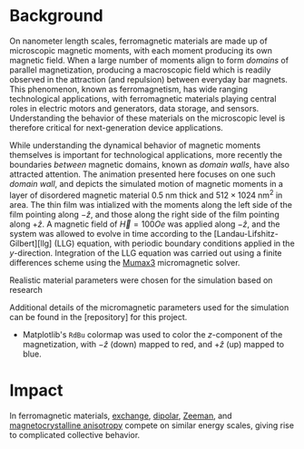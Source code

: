 # Background
On nanometer length scales, ferromagnetic materials are made up of microscopic magnetic moments, with each moment producing its own magnetic field. When a large number of moments align to form _domains_ of parallel magnetization, producing a macroscopic field which is readily observed in the attraction (and repulsion) between everyday bar magnets. This phenomenon, known as ferromagnetism, has wide ranging technological applications, with ferromagnetic materials playing central roles in electric motors and generators, data storage, and sensors. Understanding the behavior of these materials on the microscopic level is therefore critical for next-generation device applications.

While understanding the dynamical behavior of magnetic moments themselves is important for technological applications, more recently the boundaries _between_ magnetic domains, known as _domain walls_, have also attracted attention. The animation presented here focuses on one such _domain wall_, and depicts the simulated motion of magnetic moments in a layer of disordered magnetic material $0.5\;\mathrm{nm}$ thick and $512 \times 1024\;\mathrm{nm}^2$ in area. The thin film was intialized with the moments along the left side of the film pointing along $-\hat{z}$, and those along the right side of the film pointing along $+\hat{z}$. A magnetic field of $\vec{H} = 100 Oe$ was applied along $-\hat{z}$, and the system was allowed to evolve in time according to the [Landau-Lifshitz-Gilbert][llg] (LLG) equation, with periodic boundary conditions applied in the $y$-direction. Integration of the LLG equation was carried out using a finite differences scheme using the [Mumax3][mumax] micromagnetic solver.


Realistic material parameters were chosen for the simulation based on research

Additional details of the micromagnetic parameters used for the simulation can be found in the [repository] for this project.







* Matplotlib's `RdBu` colormap was used to color the $z$-component of the magnetization, with $-\hat{z}$ (down) mapped to red, and $+\hat{z}$ (up) mapped to blue.

# Impact
In ferromagnetic materials, [exchange][exchange], [dipolar][dipolar], [Zeeman][zeeman], and [magnetocrystalline anisotropy][anisotropy] compete on similar energy scales, giving rise to complicated collective behavior.









[exchange]: https://en.wikipedia.org/wiki/Exchange_interaction
[dipolar]: https://en.wikipedia.org/wiki/Exchange_interaction
[zeeman]: https://en.wikipedia.org/wiki/Exchange_interaction
[anisotropy]: https://en.wikipedia.org/wiki/Exchange_interaction
[mumax]: https://github.com/mumax/3
